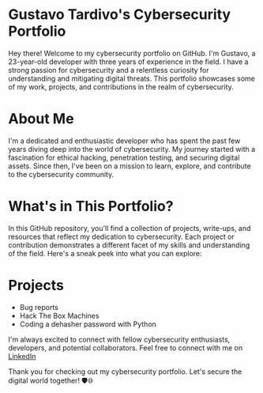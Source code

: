 # Gustavo Tardivo's Cybersecurity Portfolio

Hey there! Welcome to my cybersecurity portfolio on GitHub. I'm Gustavo, a 23-year-old developer with three years of experience in the field. I have a strong passion for cybersecurity and a relentless curiosity for understanding and mitigating digital threats. This portfolio showcases some of my work, projects, and contributions in the realm of cybersecurity.

# About Me

I'm a dedicated and enthusiastic developer who has spent the past few years diving deep into the world of cybersecurity. My journey started with a fascination for ethical hacking, penetration testing, and securing digital assets. Since then, I've been on a mission to learn, explore, and contribute to the cybersecurity community.

# What's in This Portfolio?

In this GitHub repository, you'll find a collection of projects, write-ups, and resources that reflect my dedication to cybersecurity. Each project or contribution demonstrates a different facet of my skills and understanding of the field. Here's a sneak peek into what you can explore:

# Projects
- Bug reports
- Hack The Box Machines
- Coding a dehasher password with Python

I'm always excited to connect with fellow cybersecurity enthusiasts, developers, and potential collaborators. Feel free to connect with me on [LinkedIn](https://www.linkedin.com/in/gutardivo)
 

Thank you for checking out my cybersecurity portfolio. Let's secure the digital world together! 🛡️🌐